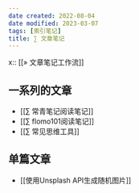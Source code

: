 ```yaml
---
date created: 2022-08-04
date modified: 2023-03-07
tags: [索引笔记]
title: ∑ 文章笔记
---
```


x:: [[» 文章笔记工作流]]

## 一系列的文章

- [[∑ 常青笔记阅读笔记]]
- [[∑ flomo101阅读笔记]]
- [[∑ 常见思维工具]]

## 单篇文章

- [[使用Unsplash API生成随机图片]]
